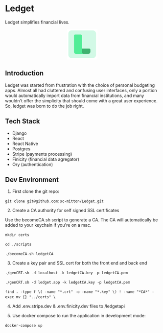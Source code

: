 # Ledget

Ledget simplifies financial lives.


<div style="text-align:center">
  <img src="media/logoIcon.png" alt="Logo" width="100" height="100">
</div>

## Introduction

Ledget was started from frustration with the choice of personal budgeting apps. Almost all had cluttered and confusing user interfaces, only a portion would automatically import data from financial institutions, and many wouldn't offer the simplicity that should come with a great user experience. So, ledget was born to do the job right.

## Tech Stack
- Django
- React
- React Native
- Postgres
- Stripe (payments processing)
- Finicity (financial data agregator)
- Ory (authentication)

## Dev Environment

1. First clone the git repo:

`git clone git@github.com:sc-mitton/Ledget.git`

2. Create a CA authority for self signed SSL certificates

Use the becomeCA.sh script to generate a CA. The CA will automatically be added to your keychain if you're on a mac.

`mkdir certs`

`cd ./scripts`

`./becomeCA.sh ledgetCA`

3. Create a key pair and SSL cert for both the front end and back end

`./genCRT.sh -d localhost -k ledgetCA.key -p ledgetCA.pem`

`./genCRT.sh -d ledget.app -k ledgetCA.key -p ledgetCA.pem`

`find . -type f \( -name "*.crt" -o -name "*.key" \) ! -name "*CA*" -exec mv {} "../certs" \`

4. Add .env.stripe.dev & .env.finicity.dev files to /ledgetapi

5. Use docker compose to run the application in development mode:

`docker-compose up`
